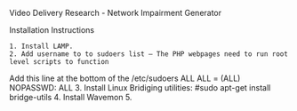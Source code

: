 Video Delivery Research - Network Impairment Generator

Installation Instructions

    1. Install LAMP.
    2. Add username to to sudoers list – The PHP webpages need to run root level scripts to function
Add this line at the bottom of the /etc/sudoers
ALL		ALL = (ALL) NOPASSWD: ALL
    3. Install Linux Bridiging utilities: 
#sudo apt-get install bridge-utils
    4. Install Wavemon
    5. 
